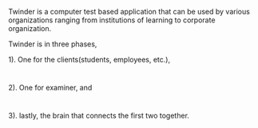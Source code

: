 Twinder is a computer test based application that can be used by various organizations ranging from institutions of learning to corporate organization.

Twinder is in three phases,

1). One for the clients(students, employees, etc.),
#
 2). One for examiner, and
  #
  3). lastly, the brain that connects the first two together.

